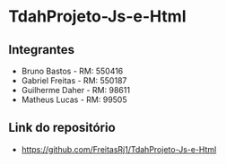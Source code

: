 # TdahProjeto-Js-e-Html

## Integrantes

- Bruno Bastos - RM: 550416
- Gabriel Freitas - RM: 550187
- Guilherme Daher - RM: 98611
- Matheus Lucas - RM: 99505

## Link do repositório

- https://github.com/FreitasRj1/TdahProjeto-Js-e-Html